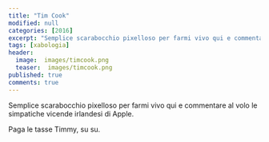 ```yaml
---
title: "Tim Cook"
modified: null
categories: [2016]
excerpt: "Semplice scarabocchio pixelloso per farmi vivo qui e commentare al volo"
tags: [xabologia]
header:  
  image:  images/timcook.png
  teaser:  images/timcook.png
published: true
comments: true
---
```


Semplice scarabocchio pixelloso per farmi vivo qui e commentare al volo le simpatiche vicende irlandesi di Apple. 

Paga le tasse Timmy, su su.